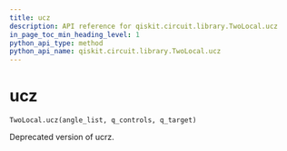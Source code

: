```yaml
---
title: ucz
description: API reference for qiskit.circuit.library.TwoLocal.ucz
in_page_toc_min_heading_level: 1
python_api_type: method
python_api_name: qiskit.circuit.library.TwoLocal.ucz
---
```


# ucz

<span id="qiskit.circuit.library.TwoLocal.ucz" />

`TwoLocal.ucz(angle_list, q_controls, q_target)`

Deprecated version of ucrz.

